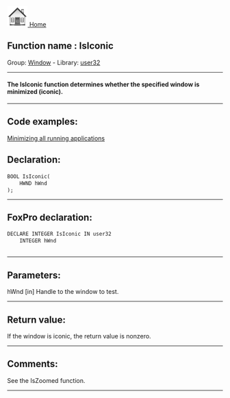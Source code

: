[<img src="../../images/home.png"> Home ](https://github.com/VFPX/Win32API)  

## Function name : IsIconic
Group: [Window](../../functions_group.md#Window)  -  Library: [user32](../../Libraries.md#user32)  
***  


#### The IsIconic function determines whether the specified window is minimized (iconic).
***  


## Code examples:
[Minimizing all running applications](../../samples/sample_244.md)  

## Declaration:
```foxpro  
BOOL IsIconic(
	HWND hWnd
);  
```  
***  


## FoxPro declaration:
```foxpro  
DECLARE INTEGER IsIconic IN user32
	INTEGER hWnd
  
```  
***  


## Parameters:
hWnd
[in] Handle to the window to test.   
***  


## Return value:
If the window is iconic, the return value is nonzero.  
***  


## Comments:
See the IsZoomed function.  
  
***  

